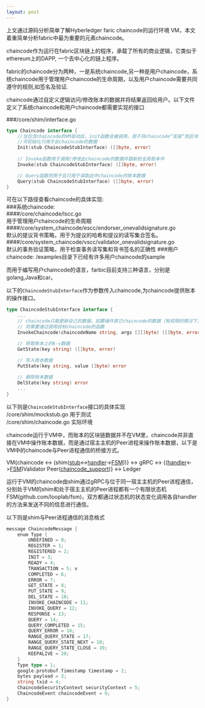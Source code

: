 ```yaml
---
layout: post
---
```


上文通过源码分析简单了解Hyberledger faric chaincode的运行环境 VM，本文着重简单分析fabric中最为重要的元素chaincode。

chaincode作为运行在fabric区块链上的程序，承载了所有的商业逻辑，它类似于ethereum上的DAPP, 一个去中心化的链上程序。  

fabric的chaincode分为两种，一是系统chaincode,另一种是用户chaincode，系统chaincode用于管理用户chaincode的生命周期，以及用户chaincode需要共同遵守的规则,如签名及验证. 
<!--more-->
chaincode通过自定义逻辑访问/修改账本的数据并将结果返回给用户。以下文件定义了系统chaincode和用户chaincode都需要实现的接口

###/core/shim/interface.go

```go
type Chaincode interface {
    //当包含chaincode的VM启动后，init函数会被调用，用于将chaincode“安装“到区块链上，  
    //可初始化只用于此chaincode的数据
	Init(stub ChaincodeStubInterface) ([]byte, error)
    
	// Invoke函数用于调用/修改此chaincode的数据并跟新到全局账本中
	Invoke(stub ChaincodeStubInterface) ([]byte, error)

	// Query函数则用于且只用于读取此中chaincode的账本数据
	Query(stub ChaincodeStubInterface) ([]byte, error)
}
```

可在以下路径查看chaincode的具体实现:  
###系统chaincode:  
####/core/chaincode/lscc.go  
用于管理用户chaincode的生命周期
####/core/system_chaincode/escc/endorser_onevalidsignature.go  
默认的提议背书策略，用于为提议的哈希和提议的读写集合签名。
####/core/system_chaincode/vscc/validator_onevalidsignature.go  
默认的事务验证策略，用于检查事务读写集和背书签名的正确性
###用户chaincode:
/examples目录下已经有许多用户chaincode的sample  

而用于编写用户chaincode的语言，farbic目前支持三种语言，分别是golang,Java和car。  

以下的`ChaincodeStubInterface`作为参数传入chaincode,为chaincode提供账本的操作接口。  

```go
type ChaincodeStubInterface interface {  
    ...
	// chaincode只能更新自己的数据，如要操作其它chaincode的数据（有权限的情况下），  
    // 则需要通过调用目标chaincode的函数
	InvokeChaincode(chaincodeName string, args [][]byte) ([]byte, error)

	// 获取账本上的k-v数据
	GetState(key string) ([]byte, error)
    
	// 写入账本数据
	PutState(key string, value []byte) error

	// 删除账本数据
	DelState(key string) error
    ...
}
```
以下则是`ChaincodeStubInterface`接口的具体实现  
/core/shim/mockstub.go     用于测试  
/core/shim/chaincode.go    实际环境  



chaincode运行于VM中，而账本的区块链数据并不在VM里，chaincode并非直接在VM中操作账本数据，而是通过宿主主机的Peer进程来操作账本数据，以下是VM中的chaincode与Peer进程通信的桥接方式。

VM{chaincode <-> (shim([stub](https://github.com/hyperledger/fabric/blob/master/core/chaincode/shim/chaincode.go)<->[handler](https://github.com/hyperledger/fabric/blob/master/core/chaincode/shim/handler.go)->[FSM](https://github.com/hyperledger/fabric/blob/master/core/chaincode/shim/handler.go#L152-L181)))} <-> gRPC <-> {([handler](https://github.com/hyperledger/fabric/blob/master/core/chaincode/handler.go)<->[FSM](https://github.com/hyperledger/fabric/blob/master/core/chaincode/handler.go#L390-L450))Validator Peer([chaincode_support](https://github.com/hyperledger/fabric/blob/master/core/chaincode/chaincode_support.go))} <-> Ledger

运行于VM的chaincode由shim通过gRPC与位于同一宿主主机的Peer进程通信，分别处于VM的shim和处于宿主主机的Peer进程都有一个有限状态机FSM(github.com/looplab/fsm)，双方都通过状态机的状态变化调用各自handler的方法来发送不同的信息进行通信。

以下则是shim与Peer进程通信的消息格式
```go
message ChaincodeMessage {
    enum Type {
        UNDEFINED = 0;
        REGISTER = 1;
        REGISTERED = 2;
        INIT = 3;
        READY = 4;
        TRANSACTION = 5; v
        COMPLETED = 6;
        ERROR = 7;
        GET_STATE = 8;
        PUT_STATE = 9;
        DEL_STATE = 10;
        INVOKE_CHAINCODE = 11;
        INVOKE_QUERY = 12;
        RESPONSE = 13;
        QUERY = 14;
        QUERY_COMPLETED = 15;
        QUERY_ERROR = 16;
        RANGE_QUERY_STATE = 17;
        RANGE_QUERY_STATE_NEXT = 18;
        RANGE_QUERY_STATE_CLOSE = 19;
        KEEPALIVE = 20;
    }
    Type type = 1;
    google.protobuf.Timestamp timestamp = 2;
    bytes payload = 3;
    string txid = 4;
    ChaincodeSecurityContext securityContext = 5;
    ChaincodeEvent chaincodeEvent = 6;
}
```
